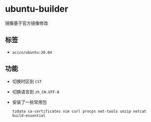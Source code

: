 # ubuntu-builder

镜像基于官方镜像修改

## 标签

* `acicn/ubuntu:20.04`

## 功能

* 切换时区到 `CST`

* 切换语言到 `zh_CN.UTF-8`

* 安装了一些常用包

    `tzdata ca-certificates vim curl procps net-tools unzip netcat build-essential`
